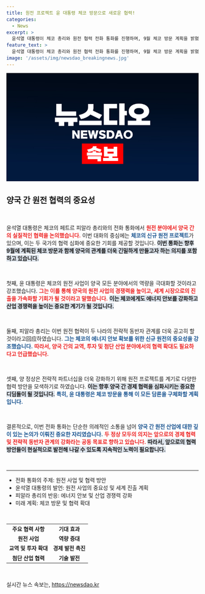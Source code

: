 ```yaml
---
title: 원전 프로젝트 윤 대통령 체코 방문으로 새로운 협력!
categories:
  - News
excerpt: >
  윤석열 대통령이 체코 총리와 원전 협력 전화 통화를 진행하며, 9월 체코 방문 계획을 밝혔다. 양국의 협력이 원전 사업을 통해 에너지 안보와 산업 경쟁력을 강화할 것으로 예상된다.
feature_text: >
  윤석열 대통령이 체코 총리와 원전 협력 전화 통화를 진행하며, 9월 체코 방문 계획을 밝혔다. 양국의 협력이 원전 사업을 통해 에너지 안보와 산업 경쟁력을 강화할 것으로 예상된다.
image: '/assets/img/newsdao_breakingnews.jpg'
---
```


<p><img src="/assets/img/newsdao_breakingnews.jpg" alt="cryptoinkorea 속보" /></p>

<h2 data-ke-size="size26">양국 간 원전 협력의 중요성</h2>

<p data-ke-size="size16">&nbsp;</p>

<p>윤석열 대통령은 체코의 페트르 피알라 총리와의 전화 통화에서 <b><span style="color: #ee2323;">원전 분야에서 양국 간의 실질적인 협력을 논의했습니다.</span></b> 이번 대화의 중심에는 <b><span style="color: #1a5490;">체코의 신규 원전 프로젝트</span></b>가 있으며, 이는 두 국가의 협력 심화에 중요한 기회를 제공할 것입니다. <b><span style="background-color: #21538527;">이번 통화는 향후 9월에 계획된 체코 방문과 함께 양국의 관계를 더욱 긴밀하게 만들고자 하는 의지를 포함하고 있습니다.</span></b>  </p>

<p data-ke-size="size16">&nbsp;</p>

<p>첫째, 윤 대통령은 체코의 원전 사업이 양국 모든 분야에서의 역량을 극대화할 것이라고 강조했습니다. <b><span style=" color: #ee2323;">그는 이를 통해 양국의 원전 사업의 경쟁력을 높이고, 세계 시장으로의 진출을 가속화할 기회가 될 것이라고 말했습니다.</span></b> <b><span style="background-color: #21538527;">이는 체코에게도 에너지 안보를 강화하고 산업 경쟁력을 높이는 중요한 계기가 될 것입니다.</span></b>  </p>

<p data-ke-size="size16">&nbsp;</p>

<p>둘째, 피알라 총리는 이번 원전 협력이 두 나라의 전략적 동반자 관계를 더욱 공고히 할 것이라고回应하였습니다. <b><span style="color: #1a5490;">그는 체코의 에너지 안보 확보를 위한 신규 원전의 중요성을 강조했습니다.</span></b> <b><span style="color: #ee2323;">따라서, 양국 간의 교역, 투자 및 첨단 산업 분야에서의 협력 확대도 필요하다고 언급했습니다.</span></b>  </p>

<p data-ke-size="size16">&nbsp;</p>

<p>셋째, 양 정상은 전략적 파트너십을 더욱 강화하기 위해 원전 프로젝트를 계기로 다양한 협력 방안을 모색하기로 하였습니다. <b><span style="background-color: #21538527;">이는 향후 양국 간 경제 협력을 심화시키는 중요한 디딤돌이 될 것입니다.</span></b> <b><span style="color: #1a5490;">특히, 윤 대통령은 체코 방문을 통해 이 모든 담론을 구체화할 계획입니다.</span></b>  </p>

<p data-ke-size="size16">&nbsp;</p>

<p>결론적으로, 이번 전화 통화는 단순한 의례적인 소통을 넘어 <b><span style="color: #1a5490;">양국 간 원전 산업에 대한 깊이 있는 논의가 이뤄진 중요한 자리였습니다.</span></b> <b><span style="color: #ee2323;">두 정상 모두의 의지는 앞으로의 경제 협력 및 전략적 동반자 관계의 강화라는 공동 목표로 향하고 있습니다.</span></b> <b><span style="background-color: #21538527;">따라서, 앞으로의 협력 방안들이 현실적으로 발전해 나갈 수 있도록 지속적인 노력이 필요합니다.</span></b>  </p>

<p data-ke-size="size16">&nbsp;</p>

<hr>

<ul>
    <li>전화 통화의 주제: 원전 사업 및 협력 방안</li>
    <li>윤석열 대통령의 발언: 원전 사업의 중요성 및 세계 진출 계획</li>
    <li>피알라 총리의 반응: 에너지 안보 및 산업 경쟁력 강화</li>
    <li>미래 계획: 체코 방문 및 협력 확대</li>
</ul>

<p data-ke-size="size16">&nbsp;</p>

<table style="width: 100%; border-collapse: collapse;">
    <tr>
        <td style="text-align: center; height: 17px;"><b>주요 협력 사항</b></td>
        <td style="text-align: center; height: 17px;"><b>기대 효과</b></td>
    </tr>
    <tr>
        <td style="text-align: center; height: 17px;"><b>원전 사업</b></td>
        <td style="text-align: center; height: 17px;"><b>역량 증대</b></td>
    </tr>
    <tr>
        <td style="text-align: center; height: 17px;"><b>교역 및 투자 확대</b></td>
        <td style="text-align: center; height: 17px;"><b>경제 발전 촉진</b></td>
    </tr>
    <tr>
        <td style="text-align: center; height: 17px;"><b>첨단 산업 협력</b></td>
        <td style="text-align: center; height: 17px;"><b>기술 발전</b></td>
    </tr>
</table>

<p data-ke-size="size16">&nbsp;</p>
실시간 뉴스 속보는, <a href="https://newsdao.kr" rel="dofollow">https://newsdao.kr</a>


